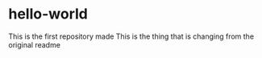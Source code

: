 # hello-world
This is the first repository made
This is the thing that is changing from the original readme
